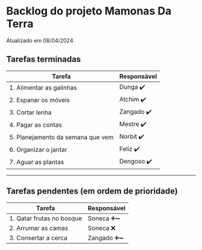 # Backlog do projeto Mamonas Da Terra
Atualizado em 08/04/2024

## Tarefas terminadas

| Tarefa      | Responsável |
| ----------- | ----------- |
| 1. Alimentar as galinhas      | Dunga  ✔️     |
| 2. Espanar os móveis   | Atchim ✔️       |
| 3. Cortar lenha   | Zangado ✔️       |
| 4. Pagar as contas   | Mestre ✔️       |
| 5. Planejamento da semana que vem   | Norbit ✔️       |
| 6. Organizar o jantar   | Feliz ✔️       |
| 7. Aguar as plantas   | Dengoso  ✔️      |
----

## Tarefas pendentes (em ordem de prioridade)

| Tarefa      | Responsável |
| ----------- | ----------- |
| 1. Qatar frutas no bosque      | Soneca ➕➖     |
| 2. Arrumar as camas   | Soneca  ❌    |
| 3. Consertar a cerca | Zangado  ➕➖ | 
